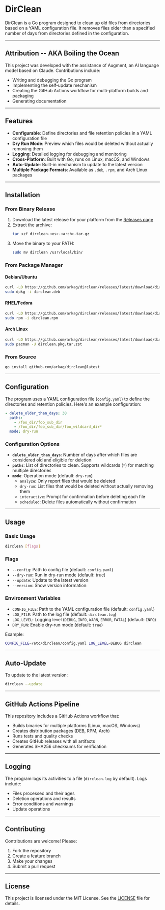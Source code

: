 # DirClean

DirClean is a Go program designed to clean up old files from directories based on a YAML configuration file. It removes files older than a specified number of days from directories defined in the configuration.

---

## Attribution -- AKA Boiling the Ocean

This project was developed with the assistance of Augment, an AI language model based on Claude. Contributions include:
- Writing and debugging the Go program
- Implementing the self-update mechanism
- Creating the GitHub Actions workflow for multi-platform builds and packaging
- Generating documentation

---

## Features

- **Configurable**: Define directories and file retention policies in a YAML configuration file
- **Dry Run Mode**: Preview which files would be deleted without actually removing them
- **Logging**: Detailed logging for debugging and monitoring
- **Cross-Platform**: Built with Go, runs on Linux, macOS, and Windows
- **Auto-Update**: Built-in mechanism to update to the latest version
- **Multiple Package Formats**: Available as `.deb`, `.rpm`, and Arch Linux packages

---

## Installation

### From Binary Release

1. Download the latest release for your platform from the [Releases page](https://github.com/arkag/dirclean/releases)
2. Extract the archive:
   ```bash
   tar xzf dirclean-<os>-<arch>.tar.gz
   ```
3. Move the binary to your PATH:
   ```bash
   sudo mv dirclean /usr/local/bin/
   ```

### From Package Manager

#### Debian/Ubuntu
```bash
curl -LO https://github.com/arkag/dirclean/releases/latest/download/dirclean.deb
sudo dpkg -i dirclean.deb
```

#### RHEL/Fedora
```bash
curl -LO https://github.com/arkag/dirclean/releases/latest/download/dirclean.rpm
sudo rpm -i dirclean.rpm
```

#### Arch Linux
```bash
curl -LO https://github.com/arkag/dirclean/releases/latest/download/dirclean.pkg.tar.zst
sudo pacman -U dirclean.pkg.tar.zst
```

### From Source
```bash
go install github.com/arkag/dirclean@latest
```

---

## Configuration

The program uses a YAML configuration file (`config.yaml`) to define the directories and retention policies. Here's an example configuration:

```yaml
- delete_older_than_days: 30
  paths:
    - /foo_dir/foo_sub_dir
    - /foo_dir/foo_sub_dir/foo_wildcard_dir*
  mode: dry-run
```

### Configuration Options

- **`delete_older_than_days`**: Number of days after which files are considered old and eligible for deletion
- **`paths`**: List of directories to clean. Supports wildcards (`*`) for matching multiple directories
- **`mode`**: Operation mode (default: `dry-run`)
  - `analyze`: Only report files that would be deleted
  - `dry-run`: List files that would be deleted without actually removing them
  - `interactive`: Prompt for confirmation before deleting each file
  - `scheduled`: Delete files automatically without confirmation

---

## Usage

### Basic Usage
```bash
dirclean [flags]
```

### Flags
- `--config`: Path to config file (default: `config.yaml`)
- `--dry-run`: Run in dry-run mode (default: true)
- `--update`: Update to the latest version
- `--version`: Show version information

### Environment Variables

- `CONFIG_FILE`: Path to the YAML configuration file (default: `config.yaml`)
- `LOG_FILE`: Path to the log file (default: `dirclean.log`)
- `LOG_LEVEL`: Logging level (`DEBUG`, `INFO`, `WARN`, `ERROR`, `FATAL`) (default: `INFO`)
- `DRY_RUN`: Enable dry-run mode (default: `true`)

Example:
```bash
CONFIG_FILE=/etc/dirclean/config.yaml LOG_LEVEL=DEBUG dirclean
```

---

## Auto-Update

To update to the latest version:
```bash
dirclean --update
```

---

## GitHub Actions Pipeline

This repository includes a GitHub Actions workflow that:
- Builds binaries for multiple platforms (Linux, macOS, Windows)
- Creates distribution packages (DEB, RPM, Arch)
- Runs tests and quality checks
- Creates GitHub releases with all artifacts
- Generates SHA256 checksums for verification

---

## Logging

The program logs its activities to a file (`dirclean.log` by default). Logs include:
- Files processed and their ages
- Deletion operations and results
- Error conditions and warnings
- Update operations

---

## Contributing

Contributions are welcome! Please:
1. Fork the repository
2. Create a feature branch
3. Make your changes
4. Submit a pull request

---

## License

This project is licensed under the MIT License. See the [LICENSE](LICENSE) file for details.
